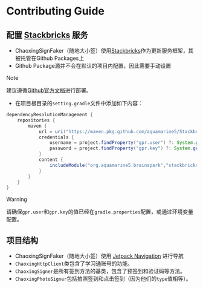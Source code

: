 # Contributing Guide

## 配置 [Stackbricks](https://github.com/aquamarine5/Stackbricks) 服务

- ChaoxingSignFaker（随地大小签）使用[Stackbricks](https://github.com/aquamarine5/Stackbricks)作为更新服务框架，其被托管在Github Packages上
- Github Package源并不会在默认的项目内配置，因此需要手动设置

> [!NOTE]
> 建议遵循[Github官方文档](https://docs.github.com/zh/packages/working-with-a-github-packages-registry/working-with-the-gradle-registry#using-a-published-package)进行部署。

- 在项目根目录的`setting.gradle`文件中添加如下内容：
```groovy
dependencyResolutionManagement {
    repositories {
        maven {
            url = uri("https://maven.pkg.github.com/aquamarine5/Stackbricks")
            credentials {
                username = project.findProperty("gpr.user") ?: System.getenv("GPR_USERNAME")
                password = project.findProperty("gpr.key") ?: System.getenv("GPR_TOKEN")
            }
            content {
                includeModule("org.aquamarine5.brainspark","stackbricks")
            }
        }
    }
}
```
> [!WARNING]
> 请确保`gpr.user`和`gpr.key`的值已经在`gradle.properties`配置，或通过环境变量配置。

## 项目结构

- ChaoxingSignFaker（随地大小签）使用 [Jetpack Navigation](https://developer.android.google.cn/jetpack/androidx/releases/navigation?hl=zh-cn) 进行导航
- `ChaoxingHttpClient`类包含了学习通账号的功能。
- `ChaoxingSigner`是所有签到方法的基类，包含了预签到和验证码等方法。
- `ChaoxingPhotoSigner`包括拍照签到和点击签到（因为他们的`type`值相等）。
